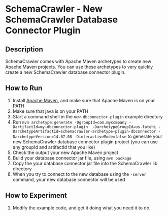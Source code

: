 # SchemaCrawler - New SchemaCrawler Database Connector Plugin

## Description
SchemaCrawler comes with Apache Maven archetypes to create new Apache Maven projects.
You can use these archetypes to very quickly create a new SchemaCrawler database connector plugin.

## How to Run
1. Install [Apache Maven](http://maven.apache.org/), and make sure that Apache Maven is on your PATH 
2. Make sure that java is on your PATH
3. Start a command shell in the `new-dbconnector-plugin` example directory 
4. Run `mvn archetype:generate -DgroupId=com.mycompany -DartifactId=my-dbconnector-plugin 
  -DarchetypeGroupId=us.fatehi -DarchetypeArtifactId=schemacrawler-archetype-plugin-dbconnector -DarchetypeVersion=14.07.08
  -DinteractiveMode=false` to generate your new SchemaCrawler database connector plugin project 
  (you can use any groupId and artifactId that you like)
5. Check the output your new Apache Maven project
6. Build your database connector jar file, using `mvn package`
7. Copy the your database connector jar file into the SchemaCrawler lib directory
8. When you try to connect to the new database using the `-server` command, your new database connector will be used

## How to Experiment
1. Modify the example code, and get it doing what you need it to do. 
